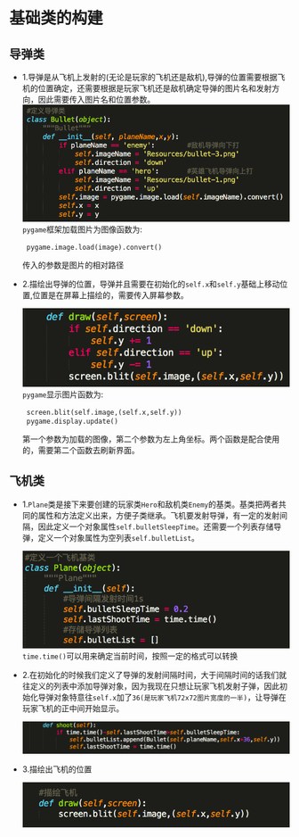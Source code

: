 # **基础类的构建**

## **导弹类**

* 1.导弹是从飞机上发射的\(无论是玩家的飞机还是敌机\),导弹的位置需要根据飞机的位置确定，还需要根据是玩家飞机还是敌机确定导弹的图片名和发射方向，因此需要传入图片名和位置参数。
  ![](/assets/bullet_class.png)
   `pygame`框架加载图片为图像函数为:

  ```
   pygame.image.load(image).convert()

  ```

  传入的参数是图片的相对路径

* 2.描绘出导弹的位置，导弹并且需要在初始化的`self.x`和`self.y`基础上移动位置,位置是在屏幕上描绘的，需要传入屏幕参数。


  ![](/assets/bullet_draw.png)
   `pygame`显示图片函数为:

  ```
   screen.blit(self.image,(self.x,self.y))
   pygame.display.update()

  ```

  第一个参数为加载的图像，第二个参数为左上角坐标。两个函数是配合使用的，需要第二个函数去刷新界面。


## **飞机类**

* 1.`Plane`类是接下来要创建的玩家类`Hero`和敌机类`Enemy`的基类。基类把两者共同的属性和方法定义出来，方便子类继承。飞机要发射导弹，有一定的发射间隔，因此定义一个对象属性`self.bulletSleepTime`。还需要一个列表存储导弹，定义一个对象属性为空列表`self.bulletList`。

  ![](/assets/plane_class.png)
   `time.time()`可以用来确定当前时间，按照一定的格式可以转换

* 2.在初始化的时候我们定义了导弹的发射间隔时间，大于间隔时间的话我们就往定义的列表中添加导弹对象，因为我现在只想让玩家飞机发射子弹，因此初始化导弹对象特意往`self.x`加了`36(是玩家飞机72x72图片宽度的一半)`，让导弹在玩家飞机的正中间开始显示。

  ![](/assets/plane_shoot.png)

* 3.描绘出飞机的位置

  ![](/assets/plane_draw.png)


